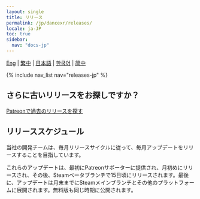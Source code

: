 ```yaml
---
layout: single
title: リリース
permalink: /jp/dancexr/releases/
locale: ja-JP
toc: true
sidebar:
  nav: "docs-jp"
---
```

[Eng](/dancexr/releases/releases) | [繁中](/tw/dancexr/releases/releases) | [日本語](/jp/dancexr/releases/releases) | [한국어](/kr/dancexr/releases/releases) | [简中](/zh/dancexr/releases/releases)


{% include nav_list nav="releases-jp" %}


## さらに古いリリースをお探しですか？

[Patreonで過去のリリースを探す](https://www.patreon.com/dvvr)

## リリーススケジュール

当社の開発チームは、毎月リリースサイクルに従って、毎月アップデートをリリースすることを目指しています。

これらのアップデートは、最初にPatreonサポーターに提供され、月初めにリリースされ、その後、Steamベータブランチで15日頃にリリースされます。最後に、アップデートは月末までにSteamメインブランチとその他のプラットフォームに展開されます。無料版も同じ時期に公開されます。